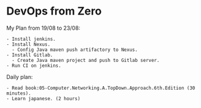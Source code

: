# DevOps from Zero

My Plan from 19/08 to 23/08:
```
- Install jenkins.
- Install Nexus.
  - Config Java maven push artifactory to Nexus.
- Install Gitlab.
  - Create Java maven project and push to Gitlab server.
- Run CI on jenkins.
```

Daily plan:
```
- Read book:05-Computer.Networking.A.TopDown.Approach.6th.Edition (30 minutes).
- Learn japanese. (2 hours)
```
